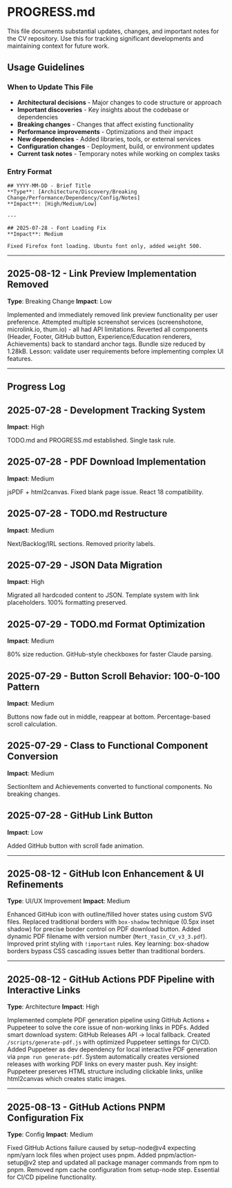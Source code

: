 # PROGRESS.md

This file documents substantial updates, changes, and important notes for the CV repository. Use this for tracking significant developments and maintaining context for future work.

## Usage Guidelines

### When to Update This File
- **Architectural decisions** - Major changes to code structure or approach
- **Important discoveries** - Key insights about the codebase or dependencies
- **Breaking changes** - Changes that affect existing functionality
- **Performance improvements** - Optimizations and their impact
- **New dependencies** - Added libraries, tools, or external services
- **Configuration changes** - Deployment, build, or environment updates
- **Current task notes** - Temporary notes while working on complex tasks

### Entry Format
```
## YYYY-MM-DD - Brief Title
**Type**: [Architecture/Discovery/Breaking Change/Performance/Dependency/Config/Notes]
**Impact**: [High/Medium/Low]

---

## 2025-07-28 - Font Loading Fix
**Impact**: Medium

Fixed Firefox font loading. Ubuntu font only, added weight 500.
```

---

## 2025-08-12 - Link Preview Implementation Removed
**Type**: Breaking Change
**Impact**: Low

Implemented and immediately removed link preview functionality per user preference. Attempted multiple screenshot services (screenshotone, microlink.io, thum.io) - all had API limitations. Reverted all components (Header, Footer, GitHub button, Experience/Education renderers, Achievements) back to standard anchor tags. Bundle size reduced by 1.28kB. Lesson: validate user requirements before implementing complex UI features.

---

## Progress Log

## 2025-07-28 - Development Tracking System
**Impact**: High

TODO.md and PROGRESS.md established. Single task rule.

## 2025-07-28 - PDF Download Implementation
**Impact**: Medium

jsPDF + html2canvas. Fixed blank page issue. React 18 compatibility.

## 2025-07-28 - TODO.md Restructure
**Impact**: Medium

Next/Backlog/IRL sections. Removed priority labels.

## 2025-07-29 - JSON Data Migration
**Impact**: High

Migrated all hardcoded content to JSON. Template system with link placeholders. 100% formatting preserved.

## 2025-07-29 - TODO.md Format Optimization
**Impact**: Medium

80% size reduction. GitHub-style checkboxes for faster Claude parsing.

## 2025-07-29 - Button Scroll Behavior: 100-0-100 Pattern
**Impact**: Medium

Buttons now fade out in middle, reappear at bottom. Percentage-based scroll calculation.

## 2025-07-29 - Class to Functional Component Conversion  
**Impact**: Medium

SectionItem and Achievements converted to functional components. No breaking changes.

## 2025-07-28 - GitHub Link Button
**Impact**: Low

Added GitHub button with scroll fade animation.

---

## 2025-08-12 - GitHub Icon Enhancement & UI Refinements
**Type**: UI/UX Improvement
**Impact**: Medium

Enhanced GitHub icon with outline/filled hover states using custom SVG files. Replaced traditional borders with `box-shadow` technique (0.5px inset shadow) for precise border control on PDF download button. Added dynamic PDF filename with version number (`Mert_Yasin_CV_v3_3.pdf`). Improved print styling with `!important` rules. Key learning: box-shadow borders bypass CSS cascading issues better than traditional borders.

---

## 2025-08-12 - GitHub Actions PDF Pipeline with Interactive Links
**Type**: Architecture
**Impact**: High

Implemented complete PDF generation pipeline using GitHub Actions + Puppeteer to solve the core issue of non-working links in PDFs. Added smart download system: GitHub Releases API → local fallback. Created `/scripts/generate-pdf.js` with optimized Puppeteer settings for CI/CD. Added Puppeteer as dev dependency for local interactive PDF generation via `pnpm run generate-pdf`. System automatically creates versioned releases with working PDF links on every master push. Key insight: Puppeteer preserves HTML structure including clickable links, unlike html2canvas which creates static images.

---

## 2025-08-13 - GitHub Actions PNPM Configuration Fix
**Type**: Config
**Impact**: Medium

Fixed GitHub Actions failure caused by setup-node@v4 expecting npm/yarn lock files when project uses pnpm. Added pnpm/action-setup@v2 step and updated all package manager commands from npm to pnpm. Removed npm cache configuration from setup-node step. Essential for CI/CD pipeline functionality.

